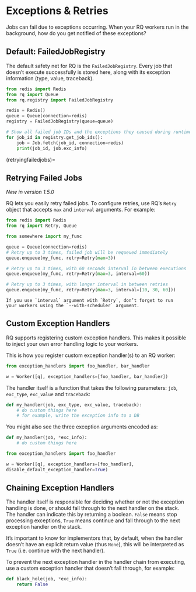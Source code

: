 # Exceptions & Retries

Jobs can fail due to exceptions occurring. When your RQ workers run in
the background, how do you get notified of these exceptions?

## Default: FailedJobRegistry

The default safety net for RQ is the `FailedJobRegistry`. Every job
that doesn’t execute successfully is stored here, along with its
exception information (type, value, traceback).

```python
from redis import Redis
from rq import Queue
from rq.registry import FailedJobRegistry

redis = Redis()
queue = Queue(connection=redis)
registry = FailedJobRegistry(queue=queue)

# Show all failed job IDs and the exceptions they caused during runtime
for job_id in registry.get_job_ids():
    job = Job.fetch(job_id, connection=redis)
    print(job_id, job.exc_info)
```

(retryingfailedjobs)=

## Retrying Failed Jobs

*New in version 1.5.0*

RQ lets you easily retry failed jobs. To configure retries, use RQ’s
`Retry` object that accepts `max` and `interval` arguments. For
example:

```python
from redis import Redis
from rq import Retry, Queue

from somewhere import my_func

queue = Queue(connection=redis)
# Retry up to 3 times, failed job will be requeued immediately
queue.enqueue(my_func, retry=Retry(max=3))

# Retry up to 3 times, with 60 seconds interval in between executions
queue.enqueue(my_func, retry=Retry(max=3, interval=60))

# Retry up to 3 times, with longer interval in between retries
queue.enqueue(my_func, retry=Retry(max=3, interval=[10, 30, 60]))
```

```{warning}
If you use `interval` argument with `Retry`, don’t forget to run
your workers using the `--with-scheduler` argument.
```

## Custom Exception Handlers

RQ supports registering custom exception handlers. This makes it
possible to inject your own error handling logic to your workers.

This is how you register custom exception handler(s) to an RQ worker:

```python
from exception_handlers import foo_handler, bar_handler

w = Worker([q], exception_handlers=[foo_handler, bar_handler])
```

The handler itself is a function that takes the following parameters:
`job`, `exc_type`, `exc_value` and `traceback`:

```python
def my_handler(job, exc_type, exc_value, traceback):
    # do custom things here
    # for example, write the exception info to a DB
```

You might also see the three exception arguments encoded as:

```python
def my_handler(job, *exc_info):
    # do custom things here
```

```python
from exception_handlers import foo_handler

w = Worker([q], exception_handlers=[foo_handler],
disable_default_exception_handler=True)
```

## Chaining Exception Handlers

The handler itself is responsible for deciding whether or not the
exception handling is done, or should fall through to the next handler
on the stack. The handler can indicate this by returning a boolean.
`False` means stop processing exceptions, `True` means continue and
fall through to the next exception handler on the stack.

It’s important to know for implementors that, by default, when the
handler doesn’t have an explicit return value (thus `None`), this will
be interpreted as `True` (i.e. continue with the next handler).

To prevent the next exception handler in the handler chain from
executing, use a custom exception handler that doesn’t fall through, for
example:

```python
def black_hole(job, *exc_info):
    return False
```

